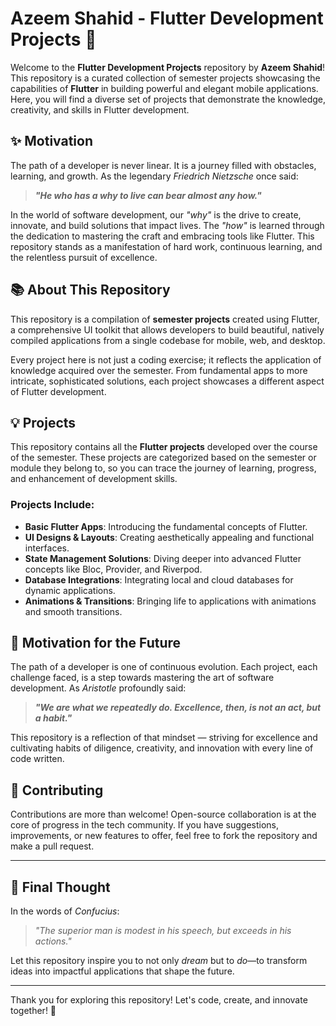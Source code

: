 # Azeem Shahid - Flutter Development Projects 📱

Welcome to the **Flutter Development Projects** repository by **Azeem Shahid**! This repository is a curated collection of semester projects showcasing the capabilities of **Flutter** in building powerful and elegant mobile applications. Here, you will find a diverse set of projects that demonstrate the knowledge, creativity, and skills in Flutter development.

## ✨ Motivation

The path of a developer is never linear. It is a journey filled with obstacles, learning, and growth. As the legendary *Friedrich Nietzsche* once said:

> **_"He who has a why to live can bear almost any how."_**

In the world of software development, our *"why"* is the drive to create, innovate, and build solutions that impact lives. The *"how"* is learned through the dedication to mastering the craft and embracing tools like Flutter. This repository stands as a manifestation of hard work, continuous learning, and the relentless pursuit of excellence.

## 📚 About This Repository

This repository is a compilation of **semester projects** created using Flutter, a comprehensive UI toolkit that allows developers to build beautiful, natively compiled applications from a single codebase for mobile, web, and desktop.

Every project here is not just a coding exercise; it reflects the application of knowledge acquired over the semester. From fundamental apps to more intricate, sophisticated solutions, each project showcases a different aspect of Flutter development.

## 💡 Projects

This repository contains all the **Flutter projects** developed over the course of the semester. These projects are categorized based on the semester or module they belong to, so you can trace the journey of learning, progress, and enhancement of development skills.

### Projects Include:
- **Basic Flutter Apps**: Introducing the fundamental concepts of Flutter.
- **UI Designs & Layouts**: Creating aesthetically appealing and functional interfaces.
- **State Management Solutions**: Diving deeper into advanced Flutter concepts like Bloc, Provider, and Riverpod.
- **Database Integrations**: Integrating local and cloud databases for dynamic applications.
- **Animations & Transitions**: Bringing life to applications with animations and smooth transitions.

## 🌱 Motivation for the Future

The path of a developer is one of continuous evolution. Each project, each challenge faced, is a step towards mastering the art of software development. As *Aristotle* profoundly said:

> **_"We are what we repeatedly do. Excellence, then, is not an act, but a habit."_**

This repository is a reflection of that mindset — striving for excellence and cultivating habits of diligence, creativity, and innovation with every line of code written.

## 💬 Contributing

Contributions are more than welcome! Open-source collaboration is at the core of progress in the tech community. If you have suggestions, improvements, or new features to offer, feel free to fork the repository and make a pull request.

---

## 🌟 Final Thought

In the words of *Confucius*:

> _"The superior man is modest in his speech, but exceeds in his actions."_

Let this repository inspire you to not only *dream* but to *do*—to transform ideas into impactful applications that shape the future.

---

Thank you for exploring this repository! Let's code, create, and innovate together! 🚀
